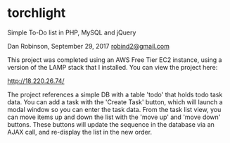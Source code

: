 # torchlight
Simple To-Do list in PHP, MySQL and jQuery

Dan Robinson, September 29, 2017
robind2@gmail.com

This project was completed using an AWS Free Tier EC2 instance, using a version of the LAMP stack that I installed. You can view the project here: 

http://18.220.26.74/

The project references a simple DB with a table 'todo' that holds todo task data. You can add a task with the 'Create Task' button, which will launch a modal window so you can enter the task data. From the task list view, you can move items up and down the list with the 'move up' and 'move down' buttons. These buttons will update the sequence in the database via an AJAX call, and re-display the list in the new order. 
